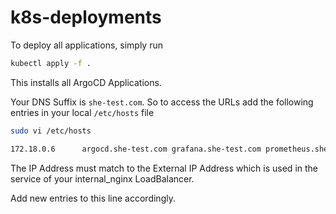 # k8s-deployments

To deploy all applications, simply run

```bash
kubectl apply -f .
```

This installs all ArgoCD Applications.

Your DNS Suffix is `she-test.com`. So to access the URLs add the following entries in your local `/etc/hosts` file

```bash
sudo vi /etc/hosts

172.18.0.6      argocd.she-test.com grafana.she-test.com prometheus.she-test.com opensearch.she-test.com  alertmanager.she-test.com minio.she-test.com
```

The IP Address must match to the External IP Address which is used in the service of your internal_nginx LoadBalancer.

Add new entries to this line accordingly.
